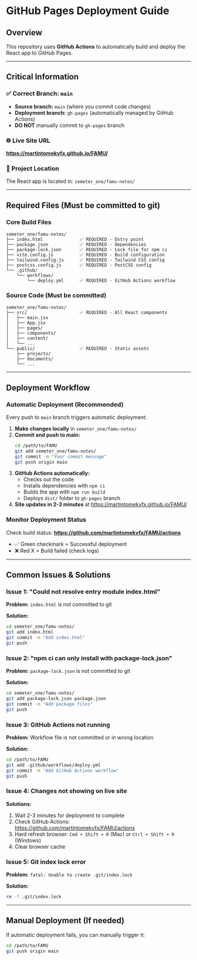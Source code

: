 # GitHub Pages Deployment Guide

## Overview
This repository uses **GitHub Actions** to automatically build and deploy the React app to GitHub Pages.

---

## Critical Information

### ✅ Correct Branch: `main`
- **Source branch:** `main` (where you commit code changes)
- **Deployment branch:** `gh-pages` (automatically managed by GitHub Actions)
- **DO NOT** manually commit to `gh-pages` branch

### 🌐 Live Site URL
**https://martintomekvfx.github.io/FAMU/**

### 📁 Project Location
The React app is located in: `semeter_one/famu-notes/`

---

## Required Files (Must be committed to git)

### Core Build Files
```
semeter_one/famu-notes/
├── index.html              ✅ REQUIRED - Entry point
├── package.json            ✅ REQUIRED - Dependencies
├── package-lock.json       ✅ REQUIRED - Lock file for npm ci
├── vite.config.js          ✅ REQUIRED - Build configuration
├── tailwind.config.js      ✅ REQUIRED - Tailwind CSS config
├── postcss.config.js       ✅ REQUIRED - PostCSS config
└── .github/
    └── workflows/
        └── deploy.yml      ✅ REQUIRED - GitHub Actions workflow
```

### Source Code (Must be committed)
```
semeter_one/famu-notes/
├── src/                    ✅ REQUIRED - All React components
│   ├── main.jsx           
│   ├── App.jsx            
│   ├── pages/             
│   ├── components/        
│   ├── content/           
│   └── ...
└── public/                 ✅ REQUIRED - Static assets
    ├── projects/          
    ├── documents/         
    └── ...
```

---

## Deployment Workflow

### Automatic Deployment (Recommended)
Every push to `main` branch triggers automatic deployment:

1. **Make changes locally** in `semeter_one/famu-notes/`
2. **Commit and push to main:**
   ```bash
   cd /path/to/FAMU
   git add semeter_one/famu-notes/
   git commit -m "Your commit message"
   git push origin main
   ```
3. **GitHub Actions automatically:**
   - Checks out the code
   - Installs dependencies with `npm ci`
   - Builds the app with `npm run build`
   - Deploys `dist/` folder to `gh-pages` branch
4. **Site updates in 2-3 minutes** at https://martintomekvfx.github.io/FAMU/

### Monitor Deployment Status
Check build status: **https://github.com/martintomekvfx/FAMU/actions**
- ✅ Green checkmark = Successful deployment
- ❌ Red X = Build failed (check logs)

---

## Common Issues & Solutions

### Issue 1: "Could not resolve entry module index.html"
**Problem:** `index.html` is not committed to git

**Solution:**
```bash
cd semeter_one/famu-notes/
git add index.html
git commit -m "Add index.html"
git push
```

### Issue 2: "npm ci can only install with package-lock.json"
**Problem:** `package-lock.json` is not committed to git

**Solution:**
```bash
cd semeter_one/famu-notes/
git add package-lock.json package.json
git commit -m "Add package files"
git push
```

### Issue 3: GitHub Actions not running
**Problem:** Workflow file is not committed or in wrong location

**Solution:**
```bash
cd /path/to/FAMU
git add .github/workflows/deploy.yml
git commit -m "Add GitHub Actions workflow"
git push
```

### Issue 4: Changes not showing on live site
**Solutions:**
1. Wait 2-3 minutes for deployment to complete
2. Check GitHub Actions: https://github.com/martintomekvfx/FAMU/actions
3. Hard refresh browser: `Cmd + Shift + R` (Mac) or `Ctrl + Shift + R` (Windows)
4. Clear browser cache

### Issue 5: Git index lock error
**Problem:** `fatal: Unable to create .git/index.lock`

**Solution:**
```bash
rm -f .git/index.lock
```

---

## Manual Deployment (If needed)

If automatic deployment fails, you can manually trigger it:

```bash
cd /path/to/FAMU
git push origin main
